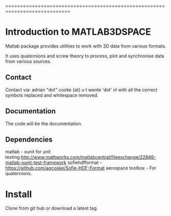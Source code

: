 ============================================================================

Introduction to MATLAB3DSPACE
============
Matlab package provides utilities to work with 3D data from various formats.

It uses quaternions and screw theory to process, plot and synchronise data
from various sources.

Contact
-------
Contact via:
    adrian "dot" cooke {at} u t wente 'dot' nl with all the correct symbols
replaced and whitespace removed.

Documentation
-------------
The code will be the documentation.

Dependencies
------------
matlab - xunit for unit testing.http://www.mathworks.com/matlabcentral/fileexchange/22846-matlab-xunit-test-framework
sofiehdfformat - https://github.com/agcooke/Sofie-HDF-Format
aerospace toolbox - For quaternions.

Install
===========
Clone from git hub or download a latest tag.